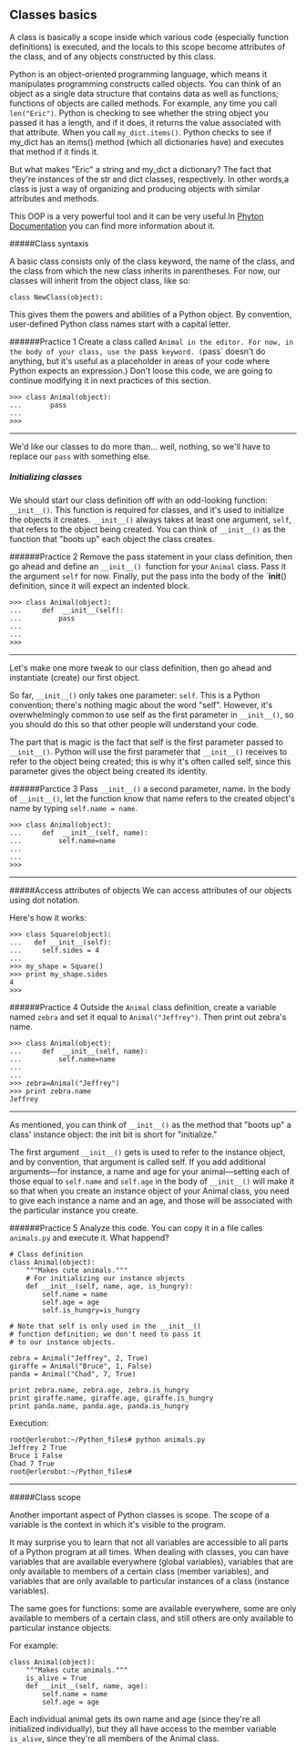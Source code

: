 ## Classes basics

A class is basically a scope inside which various code (especially function definitions) is executed, and the locals to this scope become attributes of the class, and of any objects constructed by this class.

Python is an object-oriented programming language, which means it manipulates programming constructs called objects. You can think of an object as a single data structure that contains data as well as functions; functions of objects are called methods. For example, any time you call `len("Eric")`.
Python is checking to see whether the string object you passed it has a length, and if it does, it returns the value associated with that attribute. When you call `my_dict.items()`.
Python checks to see if my_dict has an items() method (which all dictionaries have) and executes that method if it finds it.

But what makes "Eric" a string and my_dict a dictionary? The fact that they're instances of the str and dict classes, respectively. In other words,a class is just a way of organizing and producing objects with similar attributes and methods.

This OOP is a very powerful tool and it can be very useful.In [Phyton Documentation](https://docs.python.org/2/reference/datamodel.html#) you can find more information about it.

#####Class syntaxis

A basic class consists only of the class keyword, the name of the class, and the class from which the new class inherits in parentheses. For now, our classes will inherit from the object class, like so:
```
class NewClass(object):
```
This gives them the powers and abilities of a Python object. By convention, user-defined Python class names start with a capital letter.

######Practice 1
Create a class called `Animal in the editor. For now, in the body of your class, use the `pass` keyword. (`pass` doesn't do anything, but it's useful as a placeholder in areas of your code where Python expects an expression.)
Don't loose this code, we are going to continue modifying it in next practices of this section.
```
>>> class Animal(object):
...       pass
...
>>>
```
---

We'd like our classes to do more than... well, nothing, so we'll have to replace our `pass` with something else.

##### Initializing classes
We  should start our class definition off with an odd-looking function: `__init__()`. This function is required for classes, and it's used to initialize the objects it creates. `__init__()` always takes at least one argument, `self`, that refers to the object being created. You can think of `__init__()` as the function that "boots up" each object the class creates.

######Practice 2
Remove the pass statement in your class definition, then go ahead and define an `__init__() `function for your `Animal` class. Pass it the argument `self` for now. Finally, put the pass into the body of the `__init__() definition, since it will expect an indented block.
```
>>> class Animal(object):
...     def  __init__(self):
...         pass
...
...
>>>
```
---
Let's make one more tweak to our class definition, then go ahead and instantiate (create) our first object.

So far, `__init__()` only takes one parameter: `self`. This is a Python convention; there's nothing magic about the word "self". However, it's overwhelmingly common to use self as the first parameter in `__init__()`, so you should do this so that other people will understand your code.

The part that is magic is the fact that self is the first parameter passed to `__init__()`. Python will use the first parameter that `__init__()` receives to refer to the object being created; this is why it's often called self, since this parameter gives the object being created its identity.

######Parctice 3
Pass `__init__()` a second parameter, name.
In the body of `__init__()`, let the function know that name refers to the created object's name by typing `self.name = name`.

```
>>> class Animal(object):
...     def  __init__(self, name):
...         self.name=name
...
...
>>>

```
---
#####Access attributes of objects
We can access attributes of our objects using dot notation.

Here's how it works:
```
>>> class Square(object):
...   def __init__(self):
...     self.sides = 4
...
>>> my_shape = Square()
>>> print my_shape.sides
4
>>>
```
######Practice 4
Outside the `Animal` class definition, create a variable named `zebra` and set it equal to `Animal("Jeffrey")`.
Then print out zebra's name.
```
>>> class Animal(object):
...     def  __init__(self, name):
...         self.name=name
...
...
>>> zebra=Animal("Jeffrey")
>>> print zebra.name
Jeffrey
```
---

As mentioned, you can think of `__init__()` as the method that "boots up" a class' instance object: the init bit is short for "initialize."

The first argument `__init__()` gets is used to refer to the instance object, and by convention, that argument is called self. If you add additional arguments—for instance, a name and age for your animal—setting each of those equal to `self.name` and `self.age` in the body of `__init__()` will make it so that when you create an instance object of your Animal class, you need to give each instance a name and an age, and those will be associated with the particular instance you create.

######Practice 5
Analyze this code. You can copy it in a file calles ` animals.py` and execute it. What happend?
```
# Class definition
class Animal(object):
    """Makes cute animals."""
    # For initializing our instance objects
    def __init__(self, name, age, is_hungry):
        self.name = name
        self.age = age
        self.is_hungry=is_hungry

# Note that self is only used in the __init__()
# function definition; we don't need to pass it
# to our instance objects.

zebra = Animal("Jeffrey", 2, True)
giraffe = Animal("Bruce", 1, False)
panda = Animal("Chad", 7, True)

print zebra.name, zebra.age, zebra.is_hungry
print giraffe.name, giraffe.age, giraffe.is_hungry
print panda.name, panda.age, panda.is_hungry
```
Execution:
```
root@erlerobot:~/Python_files# python animals.py
Jeffrey 2 True
Bruce 1 False
Chad 7 True
root@erlerobot:~/Python_files#
```
---

#####Class scope

Another important aspect of Python classes is scope. The scope of a variable is the context in which it's visible to the program.

It may surprise you to learn that not all variables are accessible to all parts of a Python program at all times. When dealing with classes, you can have variables that are available everywhere (global variables), variables that are only available to members of a certain class (member variables), and variables that are only available to particular instances of a class (instance variables).

The same goes for functions: some are available everywhere, some are only available to members of a certain class, and still others are only available to particular instance objects.

For example:
```
class Animal(object):
    """Makes cute animals."""
    is_alive = True
    def __init__(self, name, age):
        self.name = name
        self.age = age
```
Each individual animal gets its own name and age (since they're all initialized individually), but they all have access to the member variable `is_alive`, since they're all members of the Animal class.
